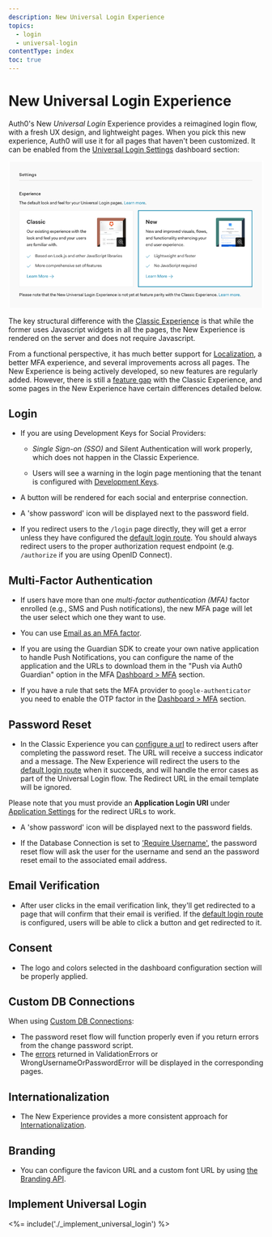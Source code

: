 ```yaml
---
description: New Universal Login Experience
topics:
  - login
  - universal-login
contentType: index
toc: true
---
```

# New Universal Login Experience

Auth0's New <dfn data-key="universal-login">Universal Login</dfn> Experience provides a reimagined login flow, with a fresh UX design, and lightweight pages. When you pick this new experience, Auth0 will use it for all pages that haven't been customized. It can be enabled from the [Universal Login Settings](${manage_url}/#/login_settings) dashboard section:

![Login Page](/media/articles/universal-login/experience-picker.png)

The key structural difference with the [Classic Experience](/universal-login/classic) is that while the former uses Javascript widgets in all the pages, the New Experience is rendered on the server and does not require Javascript. 

From a functional perspective, it has much better support for [Localization](/universal-login/i18n), a better MFA experience, and several improvements across all pages. The New Experience is being actively developed, so new features are regularly added. However, there is still a [feature gap](/universal-login/new-experience-limitations) with the Classic Experience, and some pages in the New Experience have certain differences detailed below.

## Login

- If you are using Development Keys for Social Providers:

    - <dfn data-key="single-sign-on">Single Sign-on (SSO)</dfn> and Silent Authentication will work properly, which does not happen in the Classic Experience.

    - Users will see a warning in the login page mentioning that the tenant is configured with [Development Keys](docs/connections/social/devkeys).

- A button will be rendered for each social and enterprise connection. 

- A 'show password' icon will be displayed next to the password field.

- If you redirect users to the `/login` page directly, they will get a error unless they have configured the [default login route](/universal-login/default-login-url). You should always redirect users to the proper authorization request endpoint (e.g. `/authorize` if you are using OpenID Connect).

## Multi-Factor Authentication

- If users have more than one <dfn data-key="multifactor-authentication">multi-factor authentication (MFA)</dfn> factor enrolled (e.g., SMS and Push notifications), the new MFA page will let the user select which one they want to use.

- You can use [Email as an MFA factor](/multifactor-authentication/factors/email).

- If you are using the Guardian SDK to create your own native application to handle Push Notifications, you can configure the name of the application and the URLs to download them in the "Push via Auth0 Guardian" option in the MFA [Dashboard > MFA](${manage_url}/#/mfa) section.

- If you have a rule that sets the MFA provider to `google-authenticator` you need to enable the OTP factor in the [Dashboard > MFA](${manage_url}/#/mfa) section.

## Password Reset

- In the Classic Experience you can [configure a url](/email/templates#redirect-to-results-for-the-change-password-email-template) to redirect users after completing the password reset. The URL will receive a success indicator and a message. The New Experience will redirect the users to the [default login route](/universal-login/default-login-url) when it succeeds, and will handle the error cases as part of the Universal Login flow. The Redirect URL in the email template will be ignored.  

Please note that you must provide an **Application Login URI** under [Application Settings](/dashboard/reference/settings-application) for the redirect URLs to work.

- A 'show password' icon will be displayed next to the password fields.

- If the Database Connection is set to ['Require Username'](/connections/database/require-username), the password reset flow will ask the user for the username and send an the password reset email to the associated email address.

## Email Verification

- After user clicks in the email verification link, they'll get redirected to a page that will confirm that their email is verified. If the [default login route](/universal-login/default-login-url) is configured, users will be able to click a button and get redirected to it.

## Consent

- The logo and colors selected in the dashboard configuration section will be properly applied.

## Custom DB Connections

When using [Custom DB Connections](/connections/database/custom-db):

- The password reset flow will function properly even if you return errors from the change password script.
- The [errors](/connections/database/custom-db/error-handling) returned in ValidationErrors or WrongUsernameOrPasswordError will be displayed in the corresponding pages.

## Internationalization

- The New Experience provides a more consistent approach for [Internationalization](/universal-login/i18n).

## Branding

- You can configure the favicon URL and a custom font URL by using [the Branding API](/api/management/v2#!/Branding).

## Implement Universal Login

<%= include('./_implement_universal_login') %>
